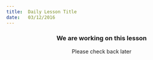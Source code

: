 ```yaml
---
title:  Daily Lesson Title
date:   03/12/2016
---
```


### <center>We are working on this lesson</center> 

 <center>Please check back later</center>